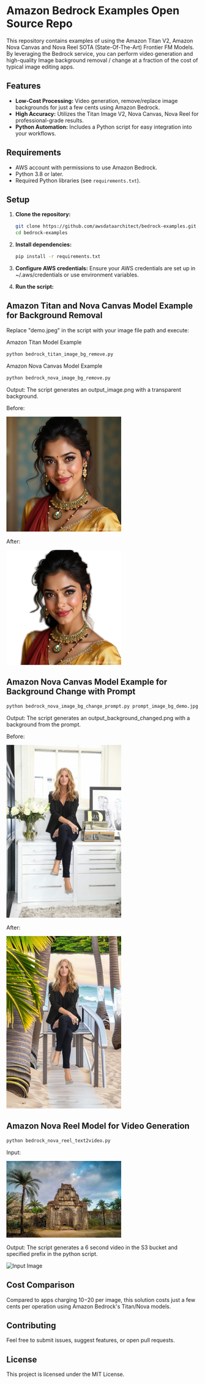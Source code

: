 # Amazon Bedrock Examples Open Source Repo

This repository contains examples of using the Amazon Titan V2, Amazon Nova Canvas and Nova Reel SOTA (State-Of-The-Art) Frontier FM Models. By leveraging the Bedrock service, you can perform video generation and high-quality Image background removal / change at a fraction of the cost of typical image editing apps.

## Features

- **Low-Cost Processing:** Video generation, remove/replace image backgrounds for just a few cents using Amazon Bedrock.
- **High Accuracy:** Utilizes the Titan Image V2, Nova Canvas, Nova Reel for professional-grade results.
- **Python Automation:** Includes a Python script for easy integration into your workflows.

## Requirements

- AWS account with permissions to use Amazon Bedrock.
- Python 3.8 or later.
- Required Python libraries (see `requirements.txt`).

## Setup

1. **Clone the repository:**
   ```bash
   git clone https://github.com/awsdataarchitect/bedrock-examples.git
   cd bedrock-examples
2. **Install dependencies:**
   ```bash
   pip install -r requirements.txt
3. **Configure AWS credentials:** Ensure your AWS credentials are set up in ~/.aws/credentials or use environment variables.

4. **Run the script:** 

## Amazon Titan and Nova Canvas Model Example for Background Removal
Replace "demo.jpeg" in the script with your image file path and execute:

Amazon Titan Model Example
   ```bash
   python bedrock_titan_image_bg_remove.py
   ```
Amazon Nova Canvas Model Example
   ```bash
   python bedrock_nova_image_bg_remove.py
   ```
Output: The script generates an output_image.png with a transparent background.

Before: 

<img src="./demo2.jpeg" alt="Input Image" title="Input Image" width="300">

After:

<img src="./output_image.png" alt="Output Image after BG Removal" title="Output Image after BG Removal" width="300">

## Amazon Nova Canvas Model Example for Background Change with Prompt
   ```bash
   python bedrock_nova_image_bg_change_prompt.py prompt_image_bg_demo.jpg "scenic beach sunset palm trees"
   ```
Output: The script generates an output_background_changed.png with a background from the prompt.

Before: 

<img src="./prompt_image_bg_demo.jpg" alt="Input Image" title="Input Image" width="300">

After:

<img src="./output_background_changed.png" alt="Output Image after BG change" title="Output Image after BG change" width="300">

## Amazon Nova Reel Model for Video Generation
   ```bash
   python bedrock_nova_reel_text2video.py
   ```
Input: 

<img src="./vasai_village.jpeg" alt="Input Image" title="Input Image" width="300">

Output: The script generates a 6 second video in the S3 bucket and specified prefix in the python script.

<img src="./output_nova_reel.gif" alt="Input Image" title="Input Image" width="300">

## Cost Comparison

Compared to apps charging $10-$20 per image, this solution costs just a few cents per operation using Amazon Bedrock's Titan/Nova models.

## Contributing

Feel free to submit issues, suggest features, or open pull requests.

## License

This project is licensed under the MIT License.